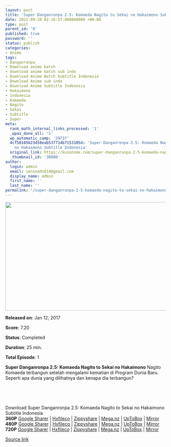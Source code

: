 ```yaml
---
layout: post
title: 'Super Danganronpa 2.5: Komaeda Nagito to Sekai no Hakaimono Subtitle Indonesia'
date: 2022-09-20 02:16:57.000000000 +00:00
type: post
parent_id: '0'
published: true
password: ''
status: publish
categories:
- Anime
tags:
- Danganronpa
- Download anime batch
- download anime batch sub indo
- Download Anime Batch Subtitle Indonesia
- Download Anime sub indo
- Download Anime Subtitle Indonesia
- Hakaimono
- Indonesia
- Komaeda
- Nagito
- Sekai
- Subtitle
- Super
meta:
  rank_math_internal_links_processed: '1'
  _wpas_done_all: '1'
  wp_automatic_camp: '29737'
  4cf58105b23d58eab537714b7153105d: 'Super Danganronpa 2.5: Komaeda Nagito to Sekai
    no Hakaimono Subtitle Indonesia'
  original_link: https://kusonime.com/super-danganronpa-2-5-komaeda-nagito-to-sekai-no-hakaimono-subtitle-indonesia/
  _thumbnail_id: '30880'
author:
  login: admin
  email: senseads014@gmail.com
  display_name: admin
  first_name: ''
  last_name: ''
permalink: "/super-danganronpa-2-5-komaeda-nagito-to-sekai-no-hakaimono-subtitle-indonesia/"
---
```

<p><img width="604" height="340" src="{{ site.baseurl }}/assets/2022/09/Super-Danganronpa-2.5-604x340.jpg" class="attachment-thumb-large size-thumb-large wp-post-image" alt="" loading="lazy" title="Super Danganronpa 2.5: Komaeda Nagito to Sekai no Hakaimono Subtitle Indonesia" srcset="https://kusonime.com/wp-content/uploads/2021/01/Super-Danganronpa-2.5-604x340.jpg 604w, https://kusonime.com/wp-content/uploads/2021/01/Super-Danganronpa-2.5-300x169.jpg 300w, https://kusonime.com/wp-content/uploads/2021/01/Super-Danganronpa-2.5-768x432.jpg 768w, https://kusonime.com/wp-content/uploads/2021/01/Super-Danganronpa-2.5-520x293.jpg 520w, https://kusonime.com/wp-content/uploads/2021/01/Super-Danganronpa-2.5.jpg 1000w" sizes="(max-width: 604px) 100vw, 604px" />
<p><b>Released on</b>: Jan 12, 2017</p>
<p>
<p><b>Score</b>: 7.20</p>
<p>
<p><b>Status</b>: Completed</p>
<p>
<p><b>Duration</b>: 25 min.</p>
<p>
<p><b>Total Episode</b>: 1</p>
<p>
<p><strong>Super Danganronpa 2.5: Komaeda Nagito to Sekai no Hakaimono</strong> Nagito Komaeda terbangun setelah mengalami kematian di Program Dunia Baru. Seperti apa dunia yang dilihatnya dan kenapa dia terbangun?</p>
<p>
<p> </p>
<p>
<p> </p>
<p>
<div class="smokeddl">
<div class="smokettl">Download Super Danganronpa 2.5: Komaeda Nagito to Sekai no Hakaimono Subtitle Indonesia</div>
<div class="smokeurl"><strong>360P</strong> <a href="https://acefile.co/f/34890543/melody-super-danganronpa-2-5-ova-komaeda-nagito-to-sekai-no-hakaisha-360pkusonime-mp4" target="_blank" rel="noopener noreferrer">Google Sharer</a> | <a href="https://hxfile.co/1rfdpn005f1i" target="_blank" rel="noopener">Hxfileco</a> | <a href="https://www100.zippyshare.com/v/U9wJZCYO/file.html" target="_blank" rel="noopener">Zippyshare</a> | <a href="https://mega.nz/file/lYBlUahS#toHS02SjMvcCNOF_yVnNOR7t6QDLeH1SuiQuQqSVHHE" target="_blank" rel="noopener noreferrer">Mega.nz</a> | <a href="https://uptobox.com/722gj4c1jglk" target="_blank" rel="noopener noreferrer">UpToBox</a> | <a href="https://mirrorace.org/m/3IAxj" target="_blank" rel="noopener noreferrer">Mirror</a></div>
<div class="smokeurl"><strong>480P</strong> <a href="https://acefile.co/f/34890545/melody-super-danganronpa-2-5-ova-komaeda-nagito-to-sekai-no-hakaisha-480pkusonime-mkv" target="_blank" rel="noopener noreferrer">Google Sharer</a> | <a href="https://hxfile.co/uhykgpb2wbmx" target="_blank" rel="noopener">Hxfileco</a> | <a href="https://www98.zippyshare.com/v/7sCVWyZV/file.html" target="_blank" rel="noopener">Zippyshare</a> | <a href="https://mega.nz/file/0dJ3XQTD#ia2_mggwh4sRCywUS-Cubq8mnTvCnP-j8rvO5vXdBWQ" target="_blank" rel="noopener noreferrer">Mega.nz</a> | <a href="https://uptobox.com/rfvbkqn65mnx" target="_blank" rel="noopener noreferrer">UpToBox</a> | <a href="https://mirrorace.org/m/32D50" target="_blank" rel="noopener noreferrer">Mirror</a></div>
<div class="smokeurl"><strong>720P</strong> <a href="https://acefile.co/f/34890546/melody-super-danganronpa-2-5-ova-komaeda-nagito-to-sekai-no-hakaisha-720pkusonime-mkv" target="_blank" rel="noopener noreferrer">Google Sharer</a> | <a href="https://hxfile.co/09f935gjcru4" target="_blank" rel="noopener">Hxfileco</a> | <a href="https://www39.zippyshare.com/v/xtZpsFn9/file.html" target="_blank" rel="noopener">Zippyshare</a> | <a href="https://mega.nz/file/wYZnjYyC#7QWcWxiX3prC5M-XlVtVD22Ue8PyC9w3bpSDv47D4iY" target="_blank" rel="noopener noreferrer">Mega.nz</a> | <a href="https://uptobox.com/ky3455kz9gbg" target="_blank" rel="noopener noreferrer">UpToBox</a> | <a href="https://mirrorace.org/m/32D51" target="_blank" rel="noopener noreferrer">Mirror</a></div>
</div>
<p><a href="https://kusonime.com/super-danganronpa-2-5-komaeda-nagito-to-sekai-no-hakaimono-subtitle-indonesia/">Source link </a></p>
